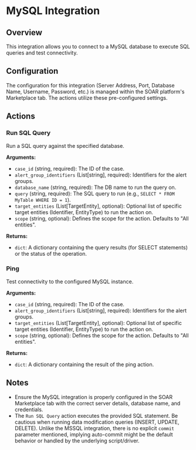 # MySQL Integration

## Overview

This integration allows you to connect to a MySQL database to execute SQL queries and test connectivity.

## Configuration

The configuration for this integration (Server Address, Port, Database Name, Username, Password, etc.) is managed within the SOAR platform's Marketplace tab. The actions utilize these pre-configured settings.

## Actions

### Run SQL Query

Run a SQL query against the specified database.

**Arguments:**

*   `case_id` (string, required): The ID of the case.
*   `alert_group_identifiers` (List[string], required): Identifiers for the alert groups.
*   `database_name` (string, required): The DB name to run the query on.
*   `query` (string, required): The SQL query to run (e.g., `SELECT * FROM MyTable WHERE ID = 1`).
*   `target_entities` (List[TargetEntity], optional): Optional list of specific target entities (Identifier, EntityType) to run the action on.
*   `scope` (string, optional): Defines the scope for the action. Defaults to "All entities".

**Returns:**

*   `dict`: A dictionary containing the query results (for SELECT statements) or the status of the operation.

### Ping

Test connectivity to the configured MySQL instance.

**Arguments:**

*   `case_id` (string, required): The ID of the case.
*   `alert_group_identifiers` (List[string], required): Identifiers for the alert groups.
*   `target_entities` (List[TargetEntity], optional): Optional list of specific target entities (Identifier, EntityType) to run the action on.
*   `scope` (string, optional): Defines the scope for the action. Defaults to "All entities".

**Returns:**

*   `dict`: A dictionary containing the result of the ping action.

## Notes

*   Ensure the MySQL integration is properly configured in the SOAR Marketplace tab with the correct server details, database name, and credentials.
*   The `Run SQL Query` action executes the provided SQL statement. Be cautious when running data modification queries (INSERT, UPDATE, DELETE). Unlike the MSSQL integration, there is no explicit `commit` parameter mentioned, implying auto-commit might be the default behavior or handled by the underlying script/driver.
